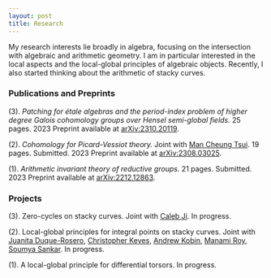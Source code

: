 ```yaml
---
layout: post
title: Research
---
```

<p style="text-align: left">
My research interests lie broadly in algebra, focusing on the intersection with algebraic and arithmetic geometry. 
I am in particular interested in the local aspects and the local-global principles of algebraic objects. Recently, I also started thinking about the arithmetic of stacky curves. 
</p>

### Publications and Preprints

<p style="text-align: left"> (3). <em>Patching for ‌étale algebras and the period-index problem of higher degree Galois cohomology groups over Hensel semi-global fields.</em> 25 pages. 2023 Preprint available at <a href="https://arxiv.org/abs/2310.20119">arXiv:2310.20119</a>.
</p>

<p style="text-align: left">
(2). <em>Cohomology for Picard-Vessiot theory.</em> Joint with <a href="https://manctsui.github.io/index.html">Man Cheung Tsui</a>. 19 pages. Submitted. 2023 Preprint available at <a href="https://arxiv.org/abs/2308.03025">arXiv:2308.03025</a>.
</p>

<p style="text-align: left">
(1). <em>Arithmetic invariant theory of reductive groups.</em> 21 pages. Submitted. 2023 Preprint available at <a href="https://arxiv.org/abs/2212.12863">arXiv:2212.12863</a>. 
</p>



### Projects

<p style="text-align: left">
(3). Zero-cycles on stacky curves. Joint with <a href="https://math.columbia.edu/~calebji/">Caleb Ji</a>. In progress.
</p>


<p style="text-align: left">
(2). Local-global principles for integral points on stacky curves. Joint with <a href="https://juanitaduquer.github.io">Juanita Duque-Rosero</a>, <a href="https://c-keyes.github.io">Christopher Keyes</a>, <a href="https://www.andrewkobin.com">Andrew Kobin</a>, <a href="https://faculty.fordham.edu/mroy17/">Manami Roy</a>, <a href="https://sites.google.com/site/soumya3sankar/">Soumya Sankar</a>. In progress. 
</p>

<p style="text-align: left">
(1). A local-global principle for differential torsors. In progress.
</p>



